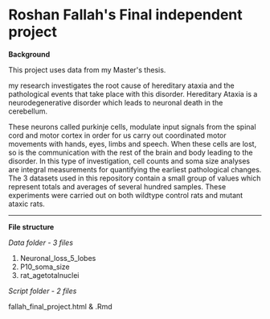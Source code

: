 # Roshan Fallah's Final independent project

**Background**

This project uses data from my Master's thesis.

my research investigates the root cause of hereditary ataxia and the pathological events that take place with this disorder.
Hereditary Ataxia is a neurodegenerative disorder which leads to neuronal death in the cerebellum. 

These neurons called purkinje cells, modulate input signals from the spinal cord and motor cortex in order for us carry out coordinated motor movements with hands, eyes, limbs and speech.
When these cells are lost, so is the communication with the rest of the brain and body leading to the disorder.
In this type of investigation, cell counts and soma size analyses are integral measurements for quantifying the earliest pathological changes.
The 3 datasets used in this repository contain a small group of values which represent totals and averages of several hundred samples. 
These experiments were carried out on both wildtype control rats and mutant ataxic rats.

---
**File structure**

*Data folder - 3 files*

1. Neuronal_loss_5_lobes
2. P10_soma_size
3. rat_agetotalnuclei


*Script folder - 2 files*

fallah_final_project.html & .Rmd
